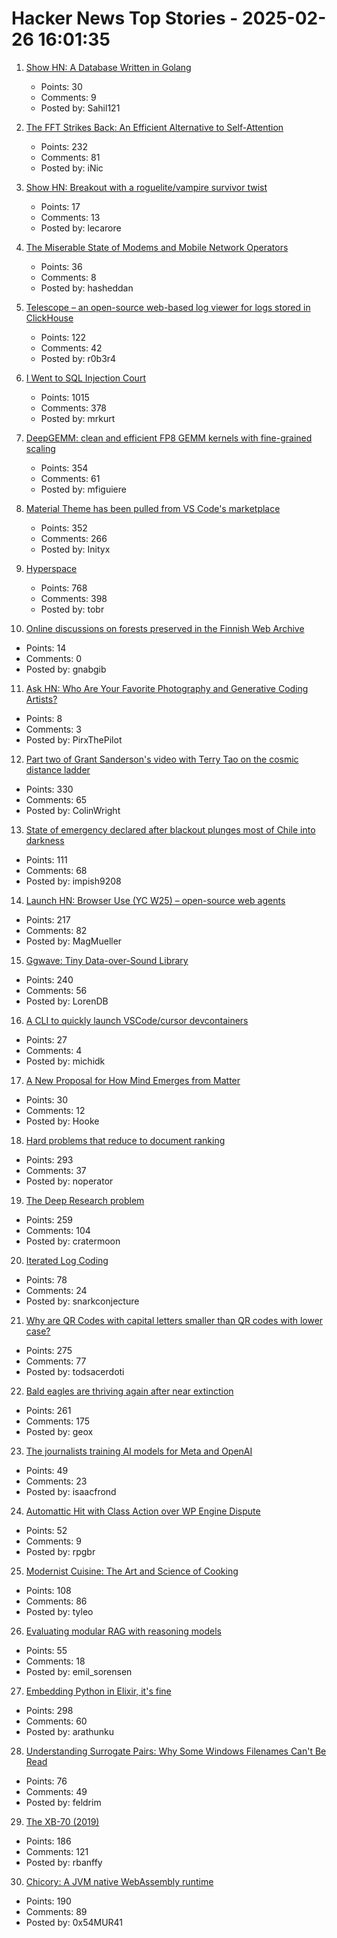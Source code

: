 # Hacker News Top Stories - 2025-02-26 16:01:35

1. [Show HN: A Database Written in Golang](https://github.com/Sahilb315/AtomixDB)
   - Points: 30
   - Comments: 9
   - Posted by: Sahil121

2. [The FFT Strikes Back: An Efficient Alternative to Self-Attention](https://arxiv.org/abs/2502.18394)
   - Points: 232
   - Comments: 81
   - Posted by: iNic

3. [Show HN: Breakout with a roguelite/vampire survivor twist](https://breakout.lecaro.me/)
   - Points: 17
   - Comments: 13
   - Posted by: lecarore

4. [The Miserable State of Modems and Mobile Network Operators](https://blog.golioth.io/the-miserable-state-of-modems-and-mobile-network-operators/)
   - Points: 36
   - Comments: 8
   - Posted by: hasheddan

5. [Telescope – an open-source web-based log viewer for logs stored in ClickHouse](https://github.com/iamtelescope/telescope)
   - Points: 122
   - Comments: 42
   - Posted by: r0b3r4

6. [I Went to SQL Injection Court](https://sockpuppet.org/blog/2025/02/09/fixing-illinois-foia/)
   - Points: 1015
   - Comments: 378
   - Posted by: mrkurt

7. [DeepGEMM: clean and efficient FP8 GEMM kernels with fine-grained scaling](https://github.com/deepseek-ai/DeepGEMM)
   - Points: 354
   - Comments: 61
   - Posted by: mfiguiere

8. [Material Theme has been pulled from VS Code's marketplace](https://github.com/material-theme/vsc-material-theme/discussions/1313)
   - Points: 352
   - Comments: 266
   - Posted by: Inityx

9. [Hyperspace](https://hypercritical.co/2025/02/25/hyperspace)
   - Points: 768
   - Comments: 398
   - Posted by: tobr

10. [Online discussions on forests preserved in the Finnish Web Archive](https://www.kansalliskirjasto.fi/en/news/online-discussions-forests-preserved-finnish-web-archive)
   - Points: 14
   - Comments: 0
   - Posted by: gnabgib

11. [Ask HN: Who Are Your Favorite Photography and Generative Coding Artists?](undefined)
   - Points: 8
   - Comments: 3
   - Posted by: PirxThePilot

12. [Part two of Grant Sanderson's video with Terry Tao on the cosmic distance ladder](https://mathstodon.xyz/@tao/114054291471216181)
   - Points: 330
   - Comments: 65
   - Posted by: ColinWright

13. [State of emergency declared after blackout plunges most of Chile into darkness](https://www.cnn.com/2025/02/25/americas/chile-blackout-14-regions-intl-latam/index.html)
   - Points: 111
   - Comments: 68
   - Posted by: impish9208

14. [Launch HN: Browser Use (YC W25) – open-source web agents](https://github.com/browser-use/browser-use)
   - Points: 217
   - Comments: 82
   - Posted by: MagMueller

15. [Ggwave: Tiny Data-over-Sound Library](https://github.com/ggerganov/ggwave)
   - Points: 240
   - Comments: 56
   - Posted by: LorenDB

16. [A CLI to quickly launch VSCode/cursor devcontainers](https://github.com/michidk/vscli)
   - Points: 27
   - Comments: 4
   - Posted by: michidk

17. [A New Proposal for How Mind Emerges from Matter](https://www.noemamag.com/a-radical-new-proposal-for-how-mind-emerges-from-matter/)
   - Points: 30
   - Comments: 12
   - Posted by: Hooke

18. [Hard problems that reduce to document ranking](https://noperator.dev/posts/document-ranking-for-complex-problems/)
   - Points: 293
   - Comments: 37
   - Posted by: noperator

19. [The Deep Research problem](https://www.ben-evans.com/benedictevans/2025/2/17/the-deep-research-problem)
   - Points: 259
   - Comments: 104
   - Posted by: cratermoon

20. [Iterated Log Coding](https://adamscherlis.github.io/blog/iterlog-coding/)
   - Points: 78
   - Comments: 24
   - Posted by: snarkconjecture

21. [Why are QR Codes with capital letters smaller than QR codes with lower case?](https://shkspr.mobi/blog/2025/02/why-are-qr-codes-with-capital-letters-smaller-than-qr-codes-with-lower-case-letters/)
   - Points: 275
   - Comments: 77
   - Posted by: todsacerdoti

22. [Bald eagles are thriving again after near extinction](https://www.newsweek.com/bald-eagles-back-brink-extinction-2025097)
   - Points: 261
   - Comments: 175
   - Posted by: geox

23. [The journalists training AI models for Meta and OpenAI](https://www.niemanlab.org/2025/02/meet-the-journalists-training-ai-models-for-meta-and-openai/)
   - Points: 49
   - Comments: 23
   - Posted by: isaacfrond

24. [Automattic Hit with Class Action over WP Engine Dispute](https://www.therepository.email/automattic-hit-with-class-action-over-wp-engine-dispute-accused-of-anti-competitive-tactics)
   - Points: 52
   - Comments: 9
   - Posted by: rpgbr

25. [Modernist Cuisine: The Art and Science of Cooking](https://modernistcuisine.com/books/modernist-cuisine/)
   - Points: 108
   - Comments: 86
   - Posted by: tyleo

26. [Evaluating modular RAG with reasoning models](https://www.kapa.ai/blog/evaluating-modular-rag-with-reasoning-models)
   - Points: 55
   - Comments: 18
   - Posted by: emil_sorensen

27. [Embedding Python in Elixir, it's fine](https://dashbit.co/blog/running-python-in-elixir-its-fine)
   - Points: 298
   - Comments: 60
   - Posted by: arathunku

28. [Understanding Surrogate Pairs: Why Some Windows Filenames Can't Be Read](https://zaferbalkan.com/surrogates/)
   - Points: 76
   - Comments: 49
   - Posted by: feldrim

29. [The XB-70 (2019)](http://codex99.com/photography/the-xb70.html)
   - Points: 186
   - Comments: 121
   - Posted by: rbanffy

30. [Chicory: A JVM native WebAssembly runtime](https://chicory.dev/)
   - Points: 190
   - Comments: 89
   - Posted by: 0x54MUR41

